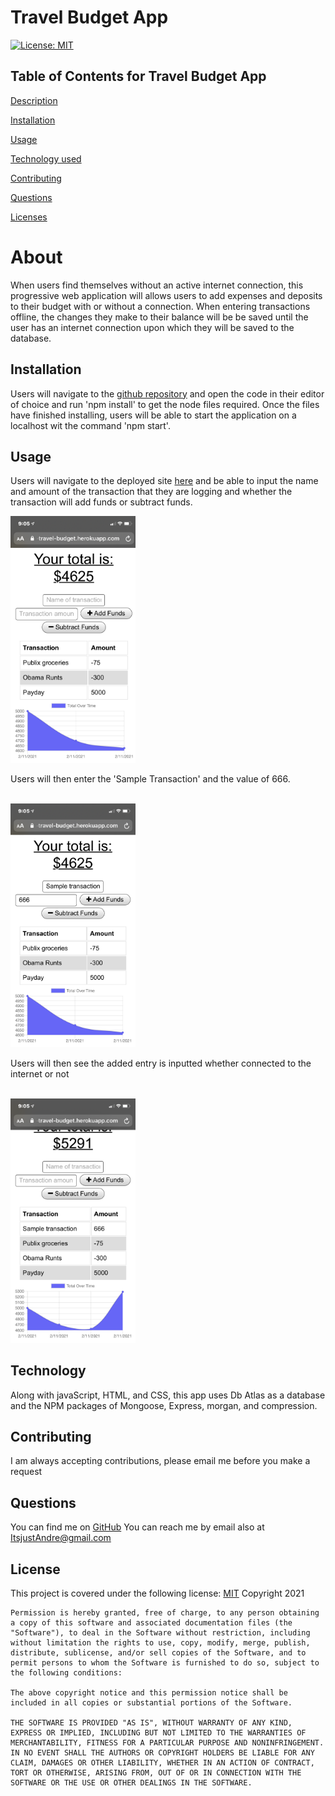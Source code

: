 
# Travel Budget App
[![License: MIT](https://img.shields.io/badge/License-MIT-yellow.svg)](https://opensource.org/licenses/MIT)
          
 ## Table of Contents for Travel Budget App
          
[Description](#About)
          
[Installation](#Installation)
          
[Usage](#Usage)
          
[Technology used](#Technology)
          
[Contributing](#Contributing)
          
[Questions](#Questions)
          
[Licenses](#Licenses)
          
# About
When users find themselves without an active internet connection, this progressive web application will allows users to add expenses and deposits to their budget with or without a connection. When entering transactions offline, the changes they make to their balance will be be saved until the user has an internet connection upon which they will be saved to the database.
## Installation
Users will navigate to the [github repository](https://github.com/AndreDiop/Travel-Budget) and open the code in their editor of choice and run 'npm install' to get the node files required. Once the files have finished installing, users will be able to start the application on a localhost wit the command 'npm start'.


## Usage
Users will navigate to the deployed site [here](https://the-travel-budget.herokuapp.com/
) and be able to input the name  and amount of the transaction that they are logging and whether the transaction will add funds or subtract funds.

<img src="public/images/greeting.PNG" alt="greeting page" width="200"/>


<br/>

Users will then enter the 'Sample Transaction' and the value of 666.


<br/>


<img src="public/images/enter.PNG" alt="enter input" width="200"/>


<br/>


Users will then see the added entry is inputted whether connected to the internet or not


<br/>


<img src="public/images/display.PNG" alt="user input is displayed" width="200"/>


<br/>


##  Technology
Along with javaScript, HTML, and CSS, this app uses Db Atlas as a database and the NPM packages of Mongoose, Express, morgan, and compression.
          
          
## Contributing
I am always accepting contributions, please email me before you make a request
          
## Questions
You can find me on [GitHub](https://www.github.com/AndreDiop) 
You can reach me by email also at ItsjustAndre@gmail.com
## License
This project is covered under the following 
license:
[MIT](https://opensource.org/licenses/MIT)
Copyright 2021

    Permission is hereby granted, free of charge, to any person obtaining a copy of this software and associated documentation files (the "Software"), to deal in the Software without restriction, including without limitation the rights to use, copy, modify, merge, publish, distribute, sublicense, and/or sell copies of the Software, and to permit persons to whom the Software is furnished to do so, subject to the following conditions:
    
    The above copyright notice and this permission notice shall be included in all copies or substantial portions of the Software.
    
    THE SOFTWARE IS PROVIDED "AS IS", WITHOUT WARRANTY OF ANY KIND, EXPRESS OR IMPLIED, INCLUDING BUT NOT LIMITED TO THE WARRANTIES OF MERCHANTABILITY, FITNESS FOR A PARTICULAR PURPOSE AND NONINFRINGEMENT. IN NO EVENT SHALL THE AUTHORS OR COPYRIGHT HOLDERS BE LIABLE FOR ANY CLAIM, DAMAGES OR OTHER LIABILITY, WHETHER IN AN ACTION OF CONTRACT, TORT OR OTHERWISE, ARISING FROM, OUT OF OR IN CONNECTION WITH THE SOFTWARE OR THE USE OR OTHER DEALINGS IN THE SOFTWARE.
    
    
        